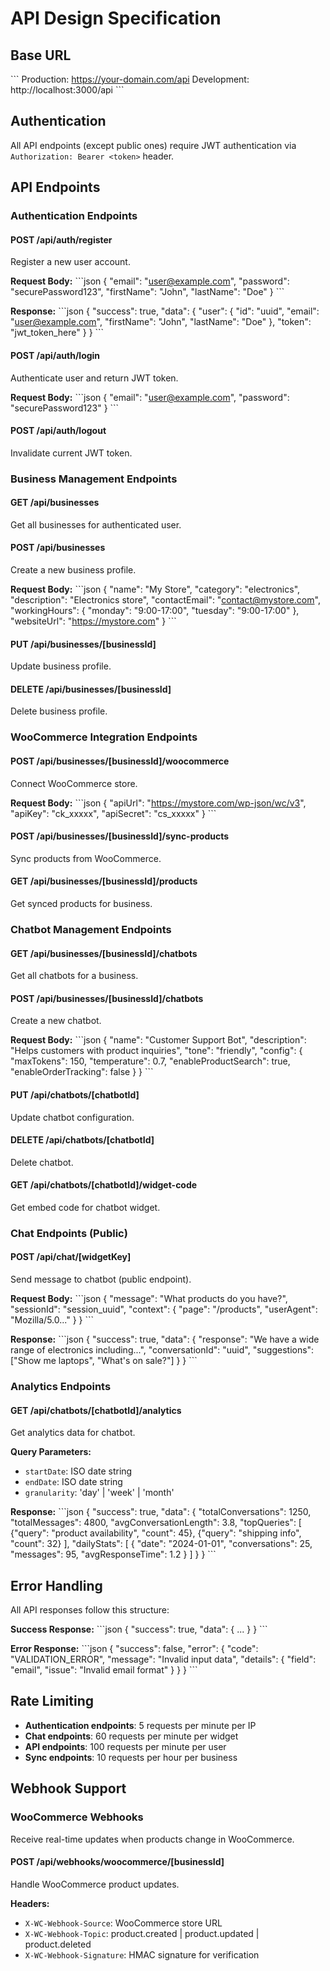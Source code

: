 # API Design Specification

## Base URL
\`\`\`
Production: https://your-domain.com/api
Development: http://localhost:3000/api
\`\`\`

## Authentication
All API endpoints (except public ones) require JWT authentication via `Authorization: Bearer <token>` header.

## API Endpoints

### Authentication Endpoints

#### POST /api/auth/register
Register a new user account.

**Request Body:**
\`\`\`json
{
  "email": "user@example.com",
  "password": "securePassword123",
  "firstName": "John",
  "lastName": "Doe"
}
\`\`\`

**Response:**
\`\`\`json
{
  "success": true,
  "data": {
    "user": {
      "id": "uuid",
      "email": "user@example.com",
      "firstName": "John",
      "lastName": "Doe"
    },
    "token": "jwt_token_here"
  }
}
\`\`\`

#### POST /api/auth/login
Authenticate user and return JWT token.

**Request Body:**
\`\`\`json
{
  "email": "user@example.com",
  "password": "securePassword123"
}
\`\`\`

#### POST /api/auth/logout
Invalidate current JWT token.

### Business Management Endpoints

#### GET /api/businesses
Get all businesses for authenticated user.

#### POST /api/businesses
Create a new business profile.

**Request Body:**
\`\`\`json
{
  "name": "My Store",
  "category": "electronics",
  "description": "Electronics store",
  "contactEmail": "contact@mystore.com",
  "workingHours": {
    "monday": "9:00-17:00",
    "tuesday": "9:00-17:00"
  },
  "websiteUrl": "https://mystore.com"
}
\`\`\`

#### PUT /api/businesses/[businessId]
Update business profile.

#### DELETE /api/businesses/[businessId]
Delete business profile.

### WooCommerce Integration Endpoints

#### POST /api/businesses/[businessId]/woocommerce
Connect WooCommerce store.

**Request Body:**
\`\`\`json
{
  "apiUrl": "https://mystore.com/wp-json/wc/v3",
  "apiKey": "ck_xxxxx",
  "apiSecret": "cs_xxxxx"
}
\`\`\`

#### POST /api/businesses/[businessId]/sync-products
Sync products from WooCommerce.

#### GET /api/businesses/[businessId]/products
Get synced products for business.

### Chatbot Management Endpoints

#### GET /api/businesses/[businessId]/chatbots
Get all chatbots for a business.

#### POST /api/businesses/[businessId]/chatbots
Create a new chatbot.

**Request Body:**
\`\`\`json
{
  "name": "Customer Support Bot",
  "description": "Helps customers with product inquiries",
  "tone": "friendly",
  "config": {
    "maxTokens": 150,
    "temperature": 0.7,
    "enableProductSearch": true,
    "enableOrderTracking": false
  }
}
\`\`\`

#### PUT /api/chatbots/[chatbotId]
Update chatbot configuration.

#### DELETE /api/chatbots/[chatbotId]
Delete chatbot.

#### GET /api/chatbots/[chatbotId]/widget-code
Get embed code for chatbot widget.

### Chat Endpoints (Public)

#### POST /api/chat/[widgetKey]
Send message to chatbot (public endpoint).

**Request Body:**
\`\`\`json
{
  "message": "What products do you have?",
  "sessionId": "session_uuid",
  "context": {
    "page": "/products",
    "userAgent": "Mozilla/5.0..."
  }
}
\`\`\`

**Response:**
\`\`\`json
{
  "success": true,
  "data": {
    "response": "We have a wide range of electronics including...",
    "conversationId": "uuid",
    "suggestions": ["Show me laptops", "What's on sale?"]
  }
}
\`\`\`

### Analytics Endpoints

#### GET /api/chatbots/[chatbotId]/analytics
Get analytics data for chatbot.

**Query Parameters:**
- `startDate`: ISO date string
- `endDate`: ISO date string
- `granularity`: 'day' | 'week' | 'month'

**Response:**
\`\`\`json
{
  "success": true,
  "data": {
    "totalConversations": 1250,
    "totalMessages": 4800,
    "avgConversationLength": 3.8,
    "topQueries": [
      {"query": "product availability", "count": 45},
      {"query": "shipping info", "count": 32}
    ],
    "dailyStats": [
      {
        "date": "2024-01-01",
        "conversations": 25,
        "messages": 95,
        "avgResponseTime": 1.2
      }
    ]
  }
}
\`\`\`

## Error Handling

All API responses follow this structure:

**Success Response:**
\`\`\`json
{
  "success": true,
  "data": { ... }
}
\`\`\`

**Error Response:**
\`\`\`json
{
  "success": false,
  "error": {
    "code": "VALIDATION_ERROR",
    "message": "Invalid input data",
    "details": {
      "field": "email",
      "issue": "Invalid email format"
    }
  }
}
\`\`\`

## Rate Limiting

- **Authentication endpoints**: 5 requests per minute per IP
- **Chat endpoints**: 60 requests per minute per widget
- **API endpoints**: 100 requests per minute per user
- **Sync endpoints**: 10 requests per hour per business

## Webhook Support

### WooCommerce Webhooks
Receive real-time updates when products change in WooCommerce.

#### POST /api/webhooks/woocommerce/[businessId]
Handle WooCommerce product updates.

**Headers:**
- `X-WC-Webhook-Source`: WooCommerce store URL
- `X-WC-Webhook-Topic`: product.created | product.updated | product.deleted
- `X-WC-Webhook-Signature`: HMAC signature for verification
